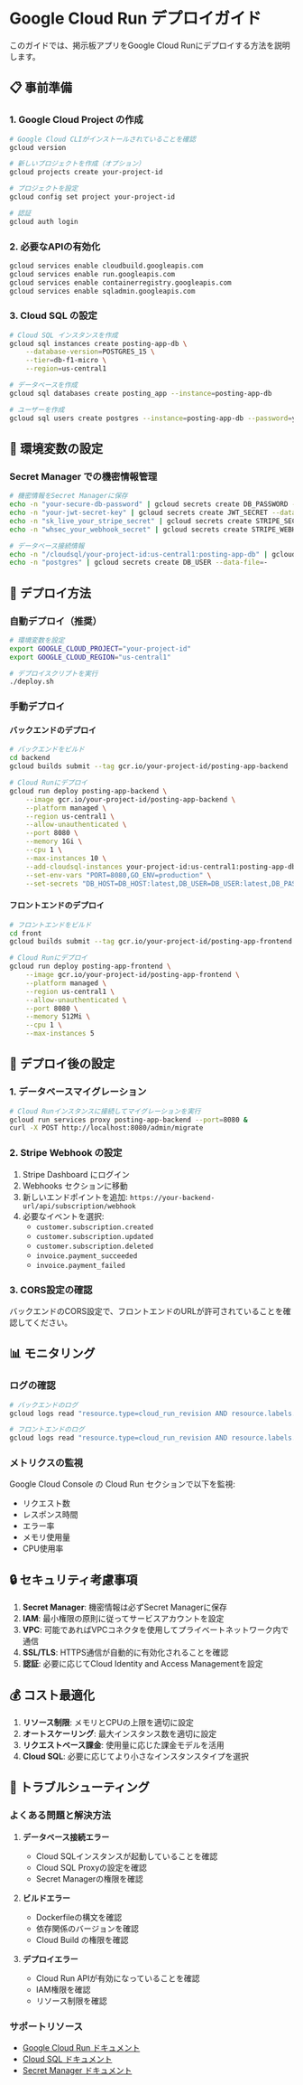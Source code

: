 # Google Cloud Run デプロイガイド

このガイドでは、掲示板アプリをGoogle Cloud Runにデプロイする方法を説明します。

## 📋 事前準備

### 1. Google Cloud Project の作成
```bash
# Google Cloud CLIがインストールされていることを確認
gcloud version

# 新しいプロジェクトを作成（オプション）
gcloud projects create your-project-id

# プロジェクトを設定
gcloud config set project your-project-id

# 認証
gcloud auth login
```

### 2. 必要なAPIの有効化
```bash
gcloud services enable cloudbuild.googleapis.com
gcloud services enable run.googleapis.com
gcloud services enable containerregistry.googleapis.com
gcloud services enable sqladmin.googleapis.com
```

### 3. Cloud SQL の設定
```bash
# Cloud SQL インスタンスを作成
gcloud sql instances create posting-app-db \
    --database-version=POSTGRES_15 \
    --tier=db-f1-micro \
    --region=us-central1

# データベースを作成
gcloud sql databases create posting_app --instance=posting-app-db

# ユーザーを作成
gcloud sql users create postgres --instance=posting-app-db --password=your-secure-password
```

## 🔧 環境変数の設定

### Secret Manager での機密情報管理
```bash
# 機密情報をSecret Managerに保存
echo -n "your-secure-db-password" | gcloud secrets create DB_PASSWORD --data-file=-
echo -n "your-jwt-secret-key" | gcloud secrets create JWT_SECRET --data-file=-
echo -n "sk_live_your_stripe_secret" | gcloud secrets create STRIPE_SECRET_KEY --data-file=-
echo -n "whsec_your_webhook_secret" | gcloud secrets create STRIPE_WEBHOOK_SECRET --data-file=-

# データベース接続情報
echo -n "/cloudsql/your-project-id:us-central1:posting-app-db" | gcloud secrets create DB_HOST --data-file=-
echo -n "postgres" | gcloud secrets create DB_USER --data-file=-
```

## 🚀 デプロイ方法

### 自動デプロイ（推奨）
```bash
# 環境変数を設定
export GOOGLE_CLOUD_PROJECT="your-project-id"
export GOOGLE_CLOUD_REGION="us-central1"

# デプロイスクリプトを実行
./deploy.sh
```

### 手動デプロイ

#### バックエンドのデプロイ
```bash
# バックエンドをビルド
cd backend
gcloud builds submit --tag gcr.io/your-project-id/posting-app-backend

# Cloud Runにデプロイ
gcloud run deploy posting-app-backend \
    --image gcr.io/your-project-id/posting-app-backend \
    --platform managed \
    --region us-central1 \
    --allow-unauthenticated \
    --port 8080 \
    --memory 1Gi \
    --cpu 1 \
    --max-instances 10 \
    --add-cloudsql-instances your-project-id:us-central1:posting-app-db \
    --set-env-vars "PORT=8080,GO_ENV=production" \
    --set-secrets "DB_HOST=DB_HOST:latest,DB_USER=DB_USER:latest,DB_PASSWORD=DB_PASSWORD:latest,JWT_SECRET=JWT_SECRET:latest,STRIPE_SECRET_KEY=STRIPE_SECRET_KEY:latest"
```

#### フロントエンドのデプロイ
```bash
# フロントエンドをビルド
cd front
gcloud builds submit --tag gcr.io/your-project-id/posting-app-frontend

# Cloud Runにデプロイ
gcloud run deploy posting-app-frontend \
    --image gcr.io/your-project-id/posting-app-frontend \
    --platform managed \
    --region us-central1 \
    --allow-unauthenticated \
    --port 8080 \
    --memory 512Mi \
    --cpu 1 \
    --max-instances 5
```

## 🔧 デプロイ後の設定

### 1. データベースマイグレーション
```bash
# Cloud Runインスタンスに接続してマイグレーションを実行
gcloud run services proxy posting-app-backend --port=8080 &
curl -X POST http://localhost:8080/admin/migrate
```

### 2. Stripe Webhook の設定
1. Stripe Dashboard にログイン
2. Webhooks セクションに移動
3. 新しいエンドポイントを追加: `https://your-backend-url/api/subscription/webhook`
4. 必要なイベントを選択:
   - `customer.subscription.created`
   - `customer.subscription.updated`
   - `customer.subscription.deleted`
   - `invoice.payment_succeeded`
   - `invoice.payment_failed`

### 3. CORS設定の確認
バックエンドのCORS設定で、フロントエンドのURLが許可されていることを確認してください。

## 📊 モニタリング

### ログの確認
```bash
# バックエンドのログ
gcloud logs read "resource.type=cloud_run_revision AND resource.labels.service_name=posting-app-backend" --limit=50

# フロントエンドのログ
gcloud logs read "resource.type=cloud_run_revision AND resource.labels.service_name=posting-app-frontend" --limit=50
```

### メトリクスの監視
Google Cloud Console の Cloud Run セクションで以下を監視:
- リクエスト数
- レスポンス時間
- エラー率
- メモリ使用量
- CPU使用率

## 🔒 セキュリティ考慮事項

1. **Secret Manager**: 機密情報は必ずSecret Managerに保存
2. **IAM**: 最小権限の原則に従ってサービスアカウントを設定
3. **VPC**: 可能であればVPCコネクタを使用してプライベートネットワーク内で通信
4. **SSL/TLS**: HTTPS通信が自動的に有効化されることを確認
5. **認証**: 必要に応じてCloud Identity and Access Managementを設定

## 💰 コスト最適化

1. **リソース制限**: メモリとCPUの上限を適切に設定
2. **オートスケーリング**: 最大インスタンス数を適切に設定
3. **リクエストベース課金**: 使用量に応じた課金モデルを活用
4. **Cloud SQL**: 必要に応じてより小さなインスタンスタイプを選択

## 🐛 トラブルシューティング

### よくある問題と解決方法

1. **データベース接続エラー**
   - Cloud SQLインスタンスが起動していることを確認
   - Cloud SQL Proxyの設定を確認
   - Secret Managerの権限を確認

2. **ビルドエラー**
   - Dockerfileの構文を確認
   - 依存関係のバージョンを確認
   - Cloud Build の権限を確認

3. **デプロイエラー**
   - Cloud Run APIが有効になっていることを確認
   - IAM権限を確認
   - リソース制限を確認

### サポートリソース
- [Google Cloud Run ドキュメント](https://cloud.google.com/run/docs)
- [Cloud SQL ドキュメント](https://cloud.google.com/sql/docs)
- [Secret Manager ドキュメント](https://cloud.google.com/secret-manager/docs)
